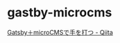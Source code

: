# gastby-microcms

[Gatsby＋microCMSで手を打つ \- Qiita](https://qiita.com/atomyah/items/759823f6c1e86ce44b23)